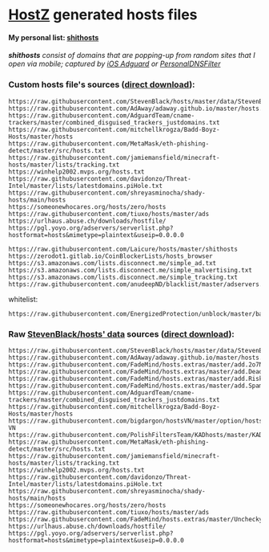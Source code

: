 # [HostZ](https://github.com/Laicure/HostsZ) generated hosts files
#### My personal list: [shithosts](https://raw.githubusercontent.com/Laicure/hosts/master/shithosts)
_**shithosts** consist of domains that are popping-up from random sites that I open via mobile; captured by [iOS Adguard](https://github.com/AdguardTeam/AdguardForiOS) or [PersonalDNSFilter](https://github.com/IngoZenz/personaldnsfilter)_

### Custom hosts file's sources ([direct download](https://bitbucket.org/Laicure/public/downloads/hosts)):
```
https://raw.githubusercontent.com/StevenBlack/hosts/master/data/StevenBlack/hosts
https://raw.githubusercontent.com/AdAway/adaway.github.io/master/hosts.txt
https://raw.githubusercontent.com/AdguardTeam/cname-trackers/master/combined_disguised_trackers_justdomains.txt
https://raw.githubusercontent.com/mitchellkrogza/Badd-Boyz-Hosts/master/hosts
https://raw.githubusercontent.com/MetaMask/eth-phishing-detect/master/src/hosts.txt
https://raw.githubusercontent.com/jamiemansfield/minecraft-hosts/master/lists/tracking.txt
https://winhelp2002.mvps.org/hosts.txt
https://raw.githubusercontent.com/davidonzo/Threat-Intel/master/lists/latestdomains.piHole.txt
https://raw.githubusercontent.com/shreyasminocha/shady-hosts/main/hosts
https://someonewhocares.org/hosts/zero/hosts
https://raw.githubusercontent.com/tiuxo/hosts/master/ads
https://urlhaus.abuse.ch/downloads/hostfile/
https://pgl.yoyo.org/adservers/serverlist.php?hostformat=hosts&mimetype=plaintext&useip=0.0.0.0

https://raw.githubusercontent.com/Laicure/hosts/master/shithosts
https://zerodot1.gitlab.io/CoinBlockerLists/hosts_browser
https://s3.amazonaws.com/lists.disconnect.me/simple_ad.txt
https://s3.amazonaws.com/lists.disconnect.me/simple_malvertising.txt
https://s3.amazonaws.com/lists.disconnect.me/simple_tracking.txt
https://raw.githubusercontent.com/anudeepND/blacklist/master/adservers.txt
```
whitelist:
```
https://raw.githubusercontent.com/EnergizedProtection/unblock/master/basic/formats/domains.txt
```
### Raw [StevenBlack/hosts' data](https://github.com/StevenBlack/hosts/tree/master/data) sources ([direct download](https://bitbucket.org/Laicure/public/downloads/hosts2)):
```
https://raw.githubusercontent.com/StevenBlack/hosts/master/data/StevenBlack/hosts
https://raw.githubusercontent.com/AdAway/adaway.github.io/master/hosts.txt
https://raw.githubusercontent.com/FadeMind/hosts.extras/master/add.2o7Net/hosts
https://raw.githubusercontent.com/FadeMind/hosts.extras/master/add.Dead/hosts
https://raw.githubusercontent.com/FadeMind/hosts.extras/master/add.Risk/hosts
https://raw.githubusercontent.com/FadeMind/hosts.extras/master/add.Spam/hosts
https://raw.githubusercontent.com/AdguardTeam/cname-trackers/master/combined_disguised_trackers_justdomains.txt
https://raw.githubusercontent.com/mitchellkrogza/Badd-Boyz-Hosts/master/hosts
https://raw.githubusercontent.com/bigdargon/hostsVN/master/option/hosts-VN
https://raw.githubusercontent.com/PolishFiltersTeam/KADhosts/master/KADhosts.txt
https://raw.githubusercontent.com/MetaMask/eth-phishing-detect/master/src/hosts.txt
https://raw.githubusercontent.com/jamiemansfield/minecraft-hosts/master/lists/tracking.txt
https://winhelp2002.mvps.org/hosts.txt
https://raw.githubusercontent.com/davidonzo/Threat-Intel/master/lists/latestdomains.piHole.txt
https://raw.githubusercontent.com/shreyasminocha/shady-hosts/main/hosts
https://someonewhocares.org/hosts/zero/hosts
https://raw.githubusercontent.com/tiuxo/hosts/master/ads
https://raw.githubusercontent.com/FadeMind/hosts.extras/master/UncheckyAds/hosts
https://urlhaus.abuse.ch/downloads/hostfile/
https://pgl.yoyo.org/adservers/serverlist.php?hostformat=hosts&mimetype=plaintext&useip=0.0.0.0
```
